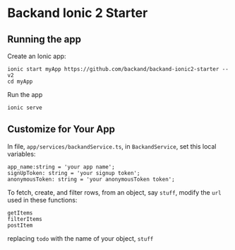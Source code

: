 # Backand Ionic 2 Starter

## Running the app 

Create an Ionic app:

    ionic start myApp https://github.com/backand/backand-ionic2-starter --v2
    cd myApp

Run the app
    
    ionic serve

## Customize for Your App

In file, `app/services/backandService.ts`, in `BackandService`, set this local variables:

    
    app_name:string = 'your app name';
    signUpToken: string = 'your signup token';
    anonymousToken: string = 'your anonymousToken token';

To fetch, create, and filter rows, from an object, say `stuff`, modify 
the `url` used in these functions:

    getItems
    filterItems
    postItem

replacing `todo` with the name of your object, `stuff`